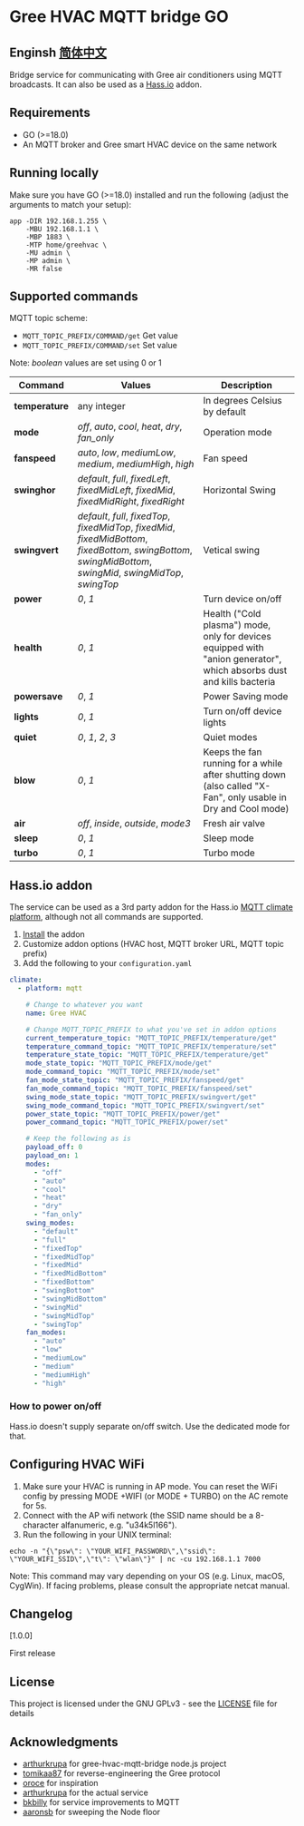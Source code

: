 # Gree HVAC MQTT bridge GO

## Enginsh [简体中文](README_zh.md)

Bridge service for communicating with Gree air conditioners using MQTT broadcasts. It can also be used as a [Hass.io](https://home-assistant.io/) addon.

## Requirements

- GO (>=18.0)
- An MQTT broker and Gree smart HVAC device on the same network

## Running locally

Make sure you have GO (>=18.0) installed and run the following (adjust the arguments to match your setup):

```shell
app -DIR 192.168.1.255 \
    -MBU 192.168.1.1 \
    -MBP 1883 \
    -MTP home/greehvac \
    -MU admin \
    -MP admin \
    -MR false
```

## Supported commands

MQTT topic scheme:

- `MQTT_TOPIC_PREFIX/COMMAND/get` Get value
- `MQTT_TOPIC_PREFIX/COMMAND/set` Set value

Note: _boolean_ values are set using 0 or 1

| Command         | Values                                                                                                                                                            | Description                                                                                                          |
|-----------------|-------------------------------------------------------------------------------------------------------------------------------------------------------------------|----------------------------------------------------------------------------------------------------------------------|
| **temperature** | any integer                                                                                                                                                       | In degrees Celsius by default                                                                                        |
| **mode**        | _off_, _auto_, _cool_, _heat_, _dry_, _fan_only_                                                                                                                  | Operation mode                                                                                                       |
| **fanspeed**    | _auto_, _low_, _mediumLow_, _medium_, _mediumHigh_, _high_                                                                                                        | Fan speed                                                                                                            |
| **swinghor**    | _default_, _full_, _fixedLeft_, _fixedMidLeft_, _fixedMid_, _fixedMidRight_, _fixedRight_                                                                         | Horizontal Swing                                                                                                     |
| **swingvert**   | _default_, _full_, _fixedTop_, _fixedMidTop_, _fixedMid_, _fixedMidBottom_, _fixedBottom_, _swingBottom_, _swingMidBottom_, _swingMid_, _swingMidTop_, _swingTop_ | Vetical swing                                                                                                        |
| **power**       | _0_, _1_                                                                                                                                                          | Turn device on/off                                                                                                   |
| **health**      | _0_, _1_                                                                                                                                                          | Health ("Cold plasma") mode, only for devices equipped with "anion generator", which absorbs dust and kills bacteria |
| **powersave**   | _0_, _1_                                                                                                                                                          | Power Saving mode                                                                                                    |
| **lights**      | _0_, _1_                                                                                                                                                          | Turn on/off device lights                                                                                            |
| **quiet**       | _0_, _1_, _2_, _3_                                                                                                                                                | Quiet modes                                                                                                          |
| **blow**        | _0_, _1_                                                                                                                                                          | Keeps the fan running for a while after shutting down (also called "X-Fan", only usable in Dry and Cool mode)        |
| **air**         | _off_, _inside_, _outside_, _mode3_                                                                                                                               | Fresh air valve                                                                                                      |
| **sleep**       | _0_, _1_                                                                                                                                                          | Sleep mode                                                                                                           |
| **turbo**       | _0_, _1_                                                                                                                                                          | Turbo mode                                                                                                           |

## Hass.io addon

The service can be used as a 3rd party addon for the Hass.io [MQTT climate platform](https://home-assistant.io/components/climate.mqtt/), although not all commands are supported.

1. [Install](https://home-assistant.io/hassio/installing_third_party_addons/) the addon
2. Customize addon options (HVAC host, MQTT broker URL, MQTT topic prefix)
3. Add the following to your `configuration.yaml`

```yaml
climate:
  - platform: mqtt

    # Change to whatever you want
    name: Gree HVAC

    # Change MQTT_TOPIC_PREFIX to what you've set in addon options
    current_temperature_topic: "MQTT_TOPIC_PREFIX/temperature/get"
    temperature_command_topic: "MQTT_TOPIC_PREFIX/temperature/set"
    temperature_state_topic: "MQTT_TOPIC_PREFIX/temperature/get"
    mode_state_topic: "MQTT_TOPIC_PREFIX/mode/get"
    mode_command_topic: "MQTT_TOPIC_PREFIX/mode/set"
    fan_mode_state_topic: "MQTT_TOPIC_PREFIX/fanspeed/get"
    fan_mode_command_topic: "MQTT_TOPIC_PREFIX/fanspeed/set"
    swing_mode_state_topic: "MQTT_TOPIC_PREFIX/swingvert/get"
    swing_mode_command_topic: "MQTT_TOPIC_PREFIX/swingvert/set"
    power_state_topic: "MQTT_TOPIC_PREFIX/power/get"
    power_command_topic: "MQTT_TOPIC_PREFIX/power/set"

    # Keep the following as is
    payload_off: 0
    payload_on: 1
    modes:
      - "off"
      - "auto"
      - "cool"
      - "heat"
      - "dry"
      - "fan_only"
    swing_modes:
      - "default"
      - "full"
      - "fixedTop"
      - "fixedMidTop"
      - "fixedMid"
      - "fixedMidBottom"
      - "fixedBottom"
      - "swingBottom"
      - "swingMidBottom"
      - "swingMid"
      - "swingMidTop"
      - "swingTop"
    fan_modes:
      - "auto"
      - "low"
      - "mediumLow"
      - "medium"
      - "mediumHigh"
      - "high"
```

### How to power on/off

Hass.io doesn't supply separate on/off switch. Use the dedicated mode for that.


## Configuring HVAC WiFi

1. Make sure your HVAC is running in AP mode. You can reset the WiFi config by pressing MODE +WIFI (or MODE + TURBO) on the AC remote for 5s.
2. Connect with the AP wifi network (the SSID name should be a 8-character alfanumeric, e.g. "u34k5l166").
3. Run the following in your UNIX terminal:

```shell
echo -n "{\"psw\": \"YOUR_WIFI_PASSWORD\",\"ssid\": \"YOUR_WIFI_SSID\",\"t\": \"wlan\"}" | nc -cu 192.168.1.1 7000
````

Note: This command may vary depending on your OS (e.g. Linux, macOS, CygWin). If facing problems, please consult the appropriate netcat manual.

## Changelog

[1.0.0]

First release

## License

This project is licensed under the GNU GPLv3 - see the [LICENSE](LICENSE) file for details

## Acknowledgments

- [arthurkrupa](https://github.com/arthurkrupa) for gree-hvac-mqtt-bridge node.js project
- [tomikaa87](https://github.com/tomikaa87) for reverse-engineering the Gree protocol
- [oroce](https://github.com/oroce) for inspiration
- [arthurkrupa](https://https://github.com/arthurkrupa) for the actual service
- [bkbilly](https://github.com/bkbilly) for service improvements to MQTT
- [aaronsb](https://github.com/aaronsb) for sweeping the Node floor
